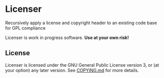 # Licenser

Recursively apply a license and copyright header to an existing code base for GPL compliance

Licenser is work in progress software. **Use at your own risk!**

## License

Licenser is licensed under the GNU General Public License version 3, or (at your option) any later version. See [COPYING.md](./COPYING.md) for more details.
